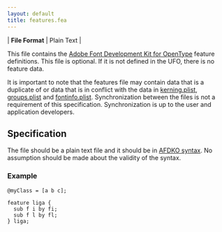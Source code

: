 ```yaml
---
layout: default
title: features.fea
---
```


| **File Format** | Plain Text |

This file contains the [Adobe Font Development Kit for OpenType] feature definitions. This file is optional. If it is not defined in the UFO, there is no feature data.

It is important to note that the features file may contain data that is a duplicate of or data that is in conflict with the data in [kerning.plist], [groups.plist] and [fontinfo.plist]. Synchronization between the files is not a requirement of this specification. Synchronization is up to the user and application developers.

## Specification

The file should be a plain text file and it should be in [AFDKO syntax]. No assumption should be made about the validity of the syntax.

### Example

```fea
@myClass = [a b c];

feature liga {
  sub f i by fi;
  sub f l by fl;
} liga;
```


  [Adobe Font Development Kit for OpenType]: http://www.adobe.com/devnet/opentype/afdko/
  [AFDKO syntax]: http://www.adobe.com/devnet/opentype/afdko/topic_feature_file_syntax.html
  [kerning.plist]: ../kerning.html
  [groups.plist]: ../groups.html
  [fontinfo.plist]: ../fontinfo.html